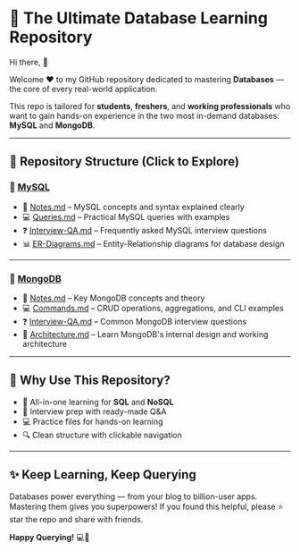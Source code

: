 # 💾 The Ultimate Database Learning Repository

Hi there, 🙌

Welcome ❤️ to my GitHub repository dedicated to mastering **Databases** — the core of every real-world application.

This repo is tailored for **students**, **freshers**, and **working professionals** who want to gain hands-on experience in the two most in-demand databases: **MySQL** and **MongoDB**.

---

## 📁 Repository Structure (Click to Explore)

### 🐬 [MySQL](./MySQL)

- 📓 [Notes.md](./MySQL/Notes.md) – MySQL concepts and syntax explained clearly  
- 💻 [Queries.md](./MySQL/Queries.md) – Practical MySQL queries with examples  
- ❓ [Interview-QA.md](./MySQL/Interview-QA.md) – Frequently asked MySQL interview questions  
- 📊 [ER-Diagrams.md](./MySQL/ER-Diagrams.md) – Entity-Relationship diagrams for database design

---

### 🍃 [MongoDB](./MongoDB)

- 📓 [Notes.md](./MongoDB/Notes.md) – Key MongoDB concepts and theory  
- 💻 [Commands.md](./MongoDB/Commands.md) – CRUD operations, aggregations, and CLI examples  
- ❓ [Interview-QA.md](./MongoDB/Interview-QA.md) – Common MongoDB interview questions  
- 🧱 [Architecture.md](./Architecture.md) – Learn MongoDB's internal design and working architecture
---


## 🌟 Why Use This Repository?

- 🚀 All-in-one learning for **SQL** and **NoSQL**
- 💼 Interview prep with ready-made Q&A
- 💻 Practice files for hands-on learning
- 🔍 Clean structure with clickable navigation

---

## ✨ Keep Learning, Keep Querying

Databases power everything — from your blog to billion-user apps. Mastering them gives you superpowers! If you found this helpful, please ⭐ star the repo and share with friends.

**Happy Querying!** 💻🚀
